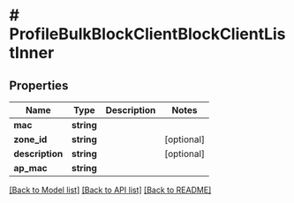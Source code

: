 # # ProfileBulkBlockClientBlockClientListInner

## Properties

Name | Type | Description | Notes
------------ | ------------- | ------------- | -------------
**mac** | **string** |  |
**zone_id** | **string** |  | [optional]
**description** | **string** |  | [optional]
**ap_mac** | **string** |  |

[[Back to Model list]](../../README.md#models) [[Back to API list]](../../README.md#endpoints) [[Back to README]](../../README.md)

